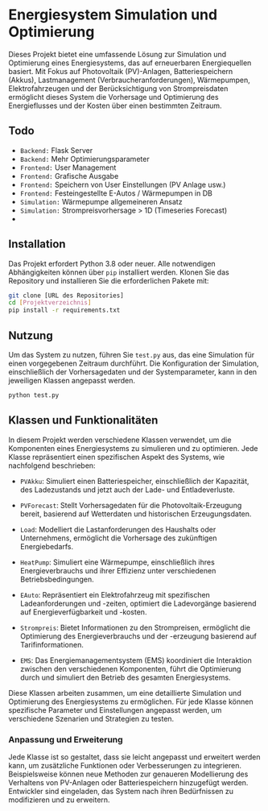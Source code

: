 # Energiesystem Simulation und Optimierung

Dieses Projekt bietet eine umfassende Lösung zur Simulation und Optimierung eines Energiesystems, das auf erneuerbaren Energiequellen basiert. Mit Fokus auf Photovoltaik (PV)-Anlagen, Batteriespeichern (Akkus), Lastmanagement (Verbraucheranforderungen), Wärmepumpen, Elektrofahrzeugen und der Berücksichtigung von Strompreisdaten ermöglicht dieses System die Vorhersage und Optimierung des Energieflusses und der Kosten über einen bestimmten Zeitraum.

## Todo
- `Backend:` Flask Server
- `Backend:` Mehr Optimierungsparameter
- `Frontend:` User Management
- `Frontend:` Grafische Ausgabe
- `Frontend:` Speichern von User Einstellungen (PV Anlage usw.)
- `Frontend:` Festeingestellte E-Autos / Wärmepumpen in DB
- `Simulation:` Wärmepumpe allgemeineren Ansatz
- `Simulation:` Strompreisvorhersage > 1D (Timeseries Forecast)
- 


## Installation

Das Projekt erfordert Python 3.8 oder neuer. Alle notwendigen Abhängigkeiten können über `pip` installiert werden. Klonen Sie das Repository und installieren Sie die erforderlichen Pakete mit:

```bash
git clone [URL des Repositories]
cd [Projektverzeichnis]
pip install -r requirements.txt
```
## Nutzung

Um das System zu nutzen, führen Sie `test.py` aus, das eine Simulation für einen vorgegebenen Zeitraum durchführt. Die Konfiguration der Simulation, einschließlich der Vorhersagedaten und der Systemparameter, kann in den jeweiligen Klassen angepasst werden.

```bash
python test.py
```
## Klassen und Funktionalitäten

In diesem Projekt werden verschiedene Klassen verwendet, um die Komponenten eines Energiesystems zu simulieren und zu optimieren. Jede Klasse repräsentiert einen spezifischen Aspekt des Systems, wie nachfolgend beschrieben:

- `PVAkku`: Simuliert einen Batteriespeicher, einschließlich der Kapazität, des Ladezustands und jetzt auch der Lade- und Entladeverluste.

- `PVForecast`: Stellt Vorhersagedaten für die Photovoltaik-Erzeugung bereit, basierend auf Wetterdaten und historischen Erzeugungsdaten.

- `Load`: Modelliert die Lastanforderungen des Haushalts oder Unternehmens, ermöglicht die Vorhersage des zukünftigen Energiebedarfs.

- `HeatPump`: Simuliert eine Wärmepumpe, einschließlich ihres Energieverbrauchs und ihrer Effizienz unter verschiedenen Betriebsbedingungen.

- `EAuto`: Repräsentiert ein Elektrofahrzeug mit spezifischen Ladeanforderungen und -zeiten, optimiert die Ladevorgänge basierend auf Energieverfügbarkeit und -kosten.

- `Strompreis`: Bietet Informationen zu den Strompreisen, ermöglicht die Optimierung des Energieverbrauchs und der -erzeugung basierend auf Tarifinformationen.

- `EMS`: Das Energiemanagementsystem (EMS) koordiniert die Interaktion zwischen den verschiedenen Komponenten, führt die Optimierung durch und simuliert den Betrieb des gesamten Energiesystems.

Diese Klassen arbeiten zusammen, um eine detaillierte Simulation und Optimierung des Energiesystems zu ermöglichen. Für jede Klasse können spezifische Parameter und Einstellungen angepasst werden, um verschiedene Szenarien und Strategien zu testen.

### Anpassung und Erweiterung

Jede Klasse ist so gestaltet, dass sie leicht angepasst und erweitert werden kann, um zusätzliche Funktionen oder Verbesserungen zu integrieren. Beispielsweise können neue Methoden zur genaueren Modellierung des Verhaltens von PV-Anlagen oder Batteriespeichern hinzugefügt werden. Entwickler sind eingeladen, das System nach ihren Bedürfnissen zu modifizieren und zu erweitern.

